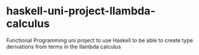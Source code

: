 # haskell-uni-project-llambda-calculus
Functional Programming uni project to use Haskell to be able to create type derivations from terms in the llambda calculus
